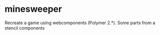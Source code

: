 # minesweeper
Recreate a game using webcomponents (Polymer 2.*). Some parts from a stencil components
